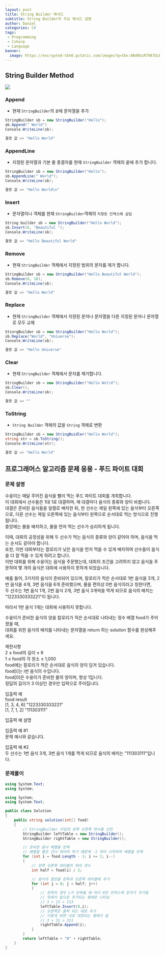 ```yaml
---
layout: post
title: String Builder 메서드
subtitle: String Builder의 주요 메서드 설명
author: Daniel
categories: C#
tags: 
 - Programming
 - Csharp
 - Language
banner:
  image: https://encrypted-tbn0.gstatic.com/images?q=tbn:ANd9GcR79A7QiHWlECgG0Wm6IezYs_CjWxu68lgBaw&usqp=CAU
---
```

String Builder Method
--
![](https://teamsparta.notion.site/image/https%3A%2F%2Fs3-us-west-2.amazonaws.com%2Fsecure.notion-static.com%2Fddd4d8dc-657e-4b98-a036-2cb3214e5de1%2F5.png?table=block&id=6cfe5684-5d99-4069-95f7-49cfb03850e6&spaceId=83c75a39-3aba-4ba4-a792-7aefe4b07895&width=1730&userId=&cache=v2)
### Append

- 현재 `StringBuilder`의 `끝`에 문자열을 추가

```csharp
StringBuilder sb = new StringBuilder("Hello");
ab.Append(" World")
Console.WriteLine(sb);

결괏 값 => "Hello World"
```

### AppendLine

- 지정된 문자열과 기본 줄 종결자를 현재 `StringBuilder` 객체의 끝에 추가 합니다.

```csharp
StringBuilder sb = new StringBuilder("Hello");
sb.AppendLine(" World");
Console.WriteLine(sb);

결괏 값 => "Hello World\n"
```

### Insert

- 문자열이나 객체를 현재 `StringBuilder`객체의 `지정된 인덱스에 삽입`

```csharp
String builder sb = new StringBuilder("Hello World");
sb.Insert(6, "Beautiful ");
Console.WriteLine(sb);

결괏 값 => "Hello Beautiful World"
```

### Remove

- 현재 `StringBuilder` 객체에서 지정된 범위의 문자를 제거 합니다.

```csharp
StringBuilder sb = new StringBuilder("Hello Beautiful World");
sb.Remove(6, 10);
Console.WriteLine(sb);

결괏 값 => "Hello World"
```

### Replace

- 현재 `StringBuilder` 객체에서 지정된 문자나 문자열을 다른 지정된 문자나 문자열로 모두 교체

```csharp
StinrgBuilder sb = new StringBuilder("Hello World");
sb.Replace("World", "Universe");
Console.WriteLine(sb);

결괏 값 => "Hello Universe"
```

### Clear

- 현재 `StringBuilder` 객체에서 문자를 제거합니다.

```csharp
StringBuilder sb = new StringBuilder("Hello Wolrd");
sb.Clear();
Console.WriteLine(sb);

결괏 값 => ""
```

### ToString

- `String Builder` 객체의 값을 `String` 객체로 변환

```csharp
StringBuilder sb = new StringBuidler("Hello World");
string str = sb.ToString();
Console.WriteLine(str);

결괏 값 => "Hello World"
```


프로그래머스 알고리즘 문제 응용 - 푸드 파이트 대회  
--
### 문제 설명  

수웅이는 매달 주어진 음식을 빨리 먹는 푸드 파이트 대회를 개최합니다.  
이 대회에서 선수들은 1대 1로 대결하며, 매 대결마다 음식의 종류와 양이 바뀝니다.  
대결은 준비된 음식들을 일렬로 배치한 뒤, 한 선수는 제일 왼쪽에 있는 음식부터 오른쪽으로,
다른 선수는 제일 오른쪽에 있는 음식부터 왼쪽으로 순서대로 먹는 방식으로 진행됩니다.  
중앙에는 물을 배치하고, 물을 먼저 먹는 선수가 승리하게 됩니다.  
  
이때, 대회의 공정성을 위해 두 선수가 먹는 음식의 종류와 양이 같아야 하며, 음식을 먹는 순서도 같아야 합니다.  
또한, 이번 대회부터는 칼로리가 낮은 음식을 먼저 먹을 수 있게 배치하여 선수들이 음식을 더 잘 먹을 수 있게 하려고 합니다.  
이번 대회를 위해 수웅이는 음식을 주문했는데, 대회의 조건을 고려하지 않고 음식을 주문하여 몇 개의 음식은 대회에 사용하지 못하게 되었습니다.  
  
예를 들어, 3가지의 음식이 준비되어 있으며, 칼로리가 적은 순서대로 1번 음식을 3개, 2번 음식을 4개, 3번 음식을 6개 준비했으며, 물을 편의상 0번 음식이라고 칭한다면,  
두 선수는 1번 음식 1개, 2번 음식 2개, 3번 음식 3개씩을 먹게 되므로 음식의 배치는 "1223330333221"이 됩니다. 

따라서 1번 음식 1개는 대회에 사용하지 못합니다.  
  
수웅이가 준비한 음식의 양을 칼로리가 적은 순서대로 나타내는 정수 배열 food가 주어졌을 때,  
대회를 위한 음식의 배치를 나타내는 문자열을 return 하는 solution 함수를 완성해주세요.  
  
제한사항  
2 ≤ food의 길이 ≤ 9  
1 ≤ food의 각 원소 ≤ 1,000  
food에는 칼로리가 적은 순서대로 음식의 양이 담겨 있습니다.  
food[i]는 i번 음식의 수입니다.  
food[0]은 수웅이가 준비한 물의 양이며, 항상 1입니다.  
정답의 길이가 3 이상인 경우만 입력으로 주어집니다.  
  
입출력 예  
food result  
[1, 3, 4, 6] "1223330333221"  
[1, 7, 1, 2] "111303111"  

입출력 예 설명  
  
입출력 예 #1  
문제 예시와 같습니다.  
  
입출력 예 #2  
두 선수는 1번 음식 3개, 3번 음식 1개를 먹게 되므로 음식의 배치는 "111303111"입니다.

### 문제풀이

```csharp
using System.Text;
using System;

using System;
using System.Text;

public class Solution 
{
    public string solution(int[] food)
    {
	    // StringBuilder 타입의 왼쪽 오른쪽 변수를 선언
        StringBuilder leftTable = new StringBuilder();
        StringBuilder rightTable = new StringBuilder();

		// 준비된 음식 배열을 반복
		// 배열을 물은 건너 뛰어야 하기 때문에 -1 부터 시작하여 배열을 반복 
        for (int i = food.Length - 1; i >= 1; i--)
        {
		    // 왼쪽 오른쪽 테이블의 최대 갯수
            int half = food[i] / 2;

			// 음식의 절반을 왼쪽과 오른쪽 테이블에 추가
            for (int j = 0; j < half; j++)
            {
	            // 왼쪽의 경우 i가 반복될 때 마다 0번 인덱스에 문자가 추가됨
	            // 뒤에서 앞으로 추가되는 형태로 나타남
	            // 3 > 13 > 113
                leftTable.Insert(0,i);
                // 오른쪽은 출력 되는 데로 추가 
                // 이렇게 하면 서로 대칭되는 형태가 됨
				// 3 > 31 > 311 
                rightTable.Append(i);
            }
        }
        return leftTable + "0" + rightTable;
    }
}
```
